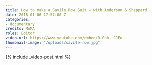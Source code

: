 ```yaml
---
title: How to make a Savile Row Suit – with Anderson & Sheppard
date: 2018-01-06 17:57:00 Z
categories:
- documentary
credits: MoMA
roles: Editor
video-url: https://www.youtube.com/embed/D-Ghh-_CJEo
thumbnail-image: "/uploads/savile-row.jpg"
---
```


{% include _video-post.html %}
